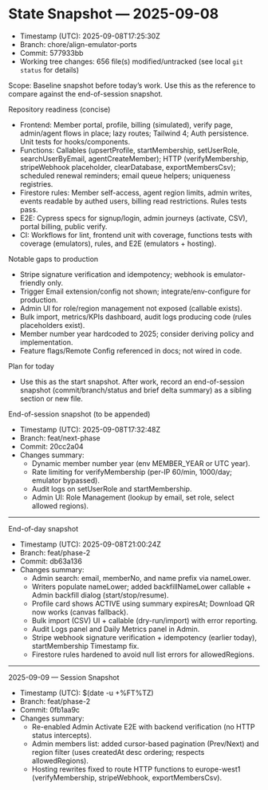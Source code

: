 # State Snapshot — 2025-09-08

- Timestamp (UTC): 2025-09-08T17:25:30Z
- Branch: chore/align-emulator-ports
- Commit: 577933bb
- Working tree changes: 656 file(s) modified/untracked (see local `git status` for details)

Scope: Baseline snapshot before today’s work. Use this as the reference to compare against the end-of-session snapshot.

Repository readiness (concise)
- Frontend: Member portal, profile, billing (simulated), verify page, admin/agent flows in place; lazy routes; Tailwind 4; Auth persistence. Unit tests for hooks/components.
- Functions: Callables (upsertProfile, startMembership, setUserRole, searchUserByEmail, agentCreateMember); HTTP (verifyMembership, stripeWebhook placeholder, clearDatabase, exportMembersCsv); scheduled renewal reminders; email queue helpers; uniqueness registries.
- Firestore rules: Member self-access, agent region limits, admin writes, events readable by authed users, billing read restrictions. Rules tests pass.
- E2E: Cypress specs for signup/login, admin journeys (activate, CSV), portal billing, public verify.
- CI: Workflows for lint, frontend unit with coverage, functions tests with coverage (emulators), rules, and E2E (emulators + hosting).

Notable gaps to production
- Stripe signature verification and idempotency; webhook is emulator-friendly only.
- Trigger Email extension/config not shown; integrate/env-configure for production.
- Admin UI for role/region management not exposed (callable exists).
- Bulk import, metrics/KPIs dashboard, audit logs producing code (rules placeholders exist).
- Member number year hardcoded to 2025; consider deriving policy and implementation.
- Feature flags/Remote Config referenced in docs; not wired in code.

Plan for today
- Use this as the start snapshot. After work, record an end-of-session snapshot (commit/branch/status and brief delta summary) as a sibling section or new file.

End-of-session snapshot (to be appended)
- Timestamp (UTC): 2025-09-08T17:32:48Z
- Branch: feat/next-phase
- Commit: 20cc2a04
- Changes summary:
  - Dynamic member number year (env MEMBER_YEAR or UTC year).
  - Rate limiting for verifyMembership (per-IP 60/min, 1000/day; emulator bypassed).
  - Audit logs on setUserRole and startMembership.
  - Admin UI: Role Management (lookup by email, set role, select allowed regions).

---

End-of-day snapshot
- Timestamp (UTC): 2025-09-08T21:00:24Z
- Branch: feat/phase-2
- Commit: db63a136
- Changes summary:
  - Admin search: email, memberNo, and name prefix via nameLower.
  - Writers populate nameLower; added backfillNameLower callable + Admin backfill dialog (start/stop/resume).
  - Profile card shows ACTIVE using summary expiresAt; Download QR now works (canvas fallback).
  - Bulk import (CSV) UI + callable (dry-run/import) with error reporting.
  - Audit Logs panel and Daily Metrics panel in Admin.
  - Stripe webhook signature verification + idempotency (earlier today), startMembership Timestamp fix.
  - Firestore rules hardened to avoid null list errors for allowedRegions.

---

2025-09-09 — Session Snapshot
- Timestamp (UTC): $(date -u +%FT%TZ)
- Branch: feat/phase-2
- Commit: 0fb1aa9c
- Changes summary:
  - Re-enabled Admin Activate E2E with backend verification (no HTTP status intercepts).
  - Admin members list: added cursor-based pagination (Prev/Next) and region filter (uses createdAt desc ordering; respects allowedRegions).
  - Hosting rewrites fixed to route HTTP functions to europe-west1 (verifyMembership, stripeWebhook, exportMembersCsv).
